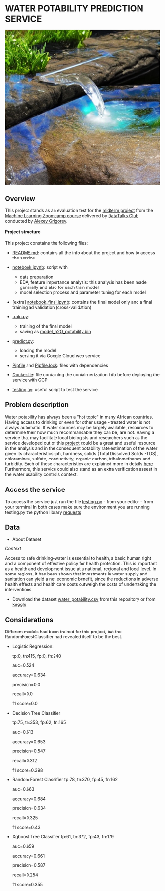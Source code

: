 #  WATER POTABILITY PREDICTION SERVICE
![image](https://github.com/dr-zaib/midterm-project/blob/main/image.jpeg)


## Overview 

This project stands as an evaluation test for the [midterm project](https://github.com/dr-zaib/midterm-project/blob/main/README.md) from the [Machine Learning Zoomcamp course](https://github.com/DataTalksClub/machine-learning-zoomcamp/tree/master) delivered by [DataTalks Club](https://datatalks.club/slack.html) conducted by [Alexey Grigorev](https://github.com/alexeygrigorev).

#### Project structure

This project constains the following files: 

* [README.md](https://github.com/dr-zaib/midterm-project/blob/main/README.md): contains all the info about the project and how to access the service 
* [notebook.ipynb](https://github.com/dr-zaib/midterm-project/blob/main/notebook.ipynb): script with 
    - data preparation 
    - EDA, feature importance analysis: this analysis has been made genarally and also for each train model
    - model selection process and parameter tuning for each model

* [extra] [notebook_final.ipynb](https://github.com/dr-zaib/midterm-project/blob/main/notebook_final.ipynb): contains the final model only and a final training ad validation (cross-validation)

* [train.py](https://github.com/dr-zaib/midterm-project/blob/main/train.py):
    - training of the final model 
    - saving as [model_h2O_potability.bin](https://github.com/dr-zaib/midterm-project/blob/main/model_h2O_potability.bin)

* [predict.py](https://github.com/dr-zaib/midterm-project/blob/main/predict.py): 
    - loading the model
    - serving it via Google Cloud web service
* [Pipfile](https://github.com/dr-zaib/midterm-project/blob/main/Pipfile) and [Pipfile.lock](https://github.com/dr-zaib/midterm-project/blob/main/Pipfile.lock): files with dependencies

* [Dockerfile](https://github.com/dr-zaib/midterm-project/blob/main/Dockerfile): file containing the contairnerization info before deploying the service with GCP

* [testing.py](https://github.com/dr-zaib/midterm-project/blob/main/testing.py): useful script to test the service

## Problem description

Water potability has always been a "hot topic" in many African countries. Having access to drinking or even for other usage - treated water is not always automatic. 
If water sources may be largely available, resources to determine their how much recommandable they can be, are not. 
Having a service that may facilitate local biologists and researchers such as the service developed out of this [project](https://github.com/dr-zaib/midterm-project) could be a great and useful resource in the analysis and in the consequent potability rate estimation of the water given its characteristics: ph, hardness, solids (Total Dissolved Solids -TDS), chloramines, sulfate, conductivity, organic carbon, trihalomethanes and turbidity. 
Each of these characteristics are explained more in details [here](https://www.kaggle.com/datasets/adityakadiwal/water-potability) 
Furthermore, this service could also stand as an extra verification assest in the water usability controls context.

## Access the service 

To access the service just run the file [testing.py](https://github.com/dr-zaib/midterm-project/blob/main/testing.py) 
    - from your editor
    - from your terminal
In both cases make sure the environment you are running testing.py the python library [requests](https://pypi.org/project/requests/)


## Data 

* About Dataset 

*Context*

Access to safe drinking-water is essential to health, a basic human right and a component of effective policy for health protection. This is important as a health and development issue at a national, regional and local level. In some regions, it has been shown that investments in water supply and sanitation can yield a net economic benefit, since the reductions in adverse health effects and health care costs outweigh the costs of undertaking the interventions.

* Download the dataset [water_potability.csv](https://github.com/dr-zaib/midterm-project/blob/main/water_potability.csv) from this repository or from [kaggle](https://www.kaggle.com/datasets/adityakadiwal/water-potability)


## Considerations

Different models had been trained for this project, but the RandomForestClassifier had revealed itself to be the best. 

- Logistic Regression: 
    
    tp:0, tn:415, fp:0, fn:240
    
    auc=0.524
    
    accuracy=0.634
    
    precision=0.0
   
    recall=0.0
    
    f1 score=0.0

- Decision Tree Classifier
    
    tp:75, tn:353, fp:62, 
    fn:165
    
    auc=0.613
    
    accuracy=0.653
    
    precision=0.547
    
    recall=0.312
    
    f1 score=0.398


- Random Forest Classifier
    tp:78,  tn:370,  fp:45, fn:162
    
    auc=0.663
    
    accuracy=0.684
    
    precision=0.634
    
    recall=0.325
    
    f1 score=0.43


- Xgboost Tree Classifier 
    tp:61,  tn:372,  fp:43,  fn:179
    
    auc=0.659
    
    accuracy=0.661
    
    precision=0.587
    
    recall=0.254
    
    f1 score=0.355



